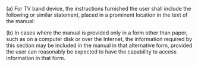 (a) For TV band device, the instructions furnished the user shall include the following or similar statement, placed in a prominent location in the text of the manual:
              

(b) In cases where the manual is provided only in a form other than paper, such as on a computer disk or over the Internet, the information required by this section may be included in the manual in that alternative form, provided the user can reasonably be expected to have the capability to access information in that form.

